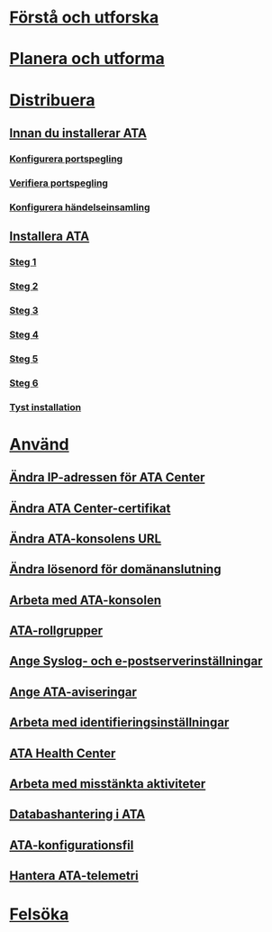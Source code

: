 # [Förstå och utforska](/advanced-threat-analytics/understand-explore/what-is-ata)
# [Planera och utforma](/advanced-threat-analytics/plan-design/ata-architecture)
# [Distribuera](preinstall-ata.md)
## [Innan du installerar ATA](preinstall-ata.md)
### [Konfigurera portspegling](configure-port-mirroring.md)
### [Verifiera portspegling](validate-port-mirroring.md)
### [Konfigurera händelseinsamling](configure-event-collection.md)
## [Installera ATA](install-ata.md)
### [Steg 1](install-ata-step1.md)
### [Steg 2](install-ata-step2.md)
### [Steg 3](install-ata-step3.md)
### [Steg 4](install-ata-step4.md)
### [Steg 5](install-ata-step5.md)
### [Steg 6](install-ata-step6.md)
### [Tyst installation](ata-silent-installation.md)
# [Använd](modifying-ata-config-centerip.md)
## [Ändra IP-adressen för ATA Center](modifying-ata-config-centerip.md)
## [Ändra ATA Center-certifikat](modifying-ata-config-centercert.md)
## [Ändra ATA-konsolens URL](modifying-ata-config-consoleurl.md)
## [Ändra lösenord för domänanslutning](modifying-ata-config-dcpassword.md)
## [Arbeta med ATA-konsolen](working-with-ata-console.md)
## [ATA-rollgrupper](ata-role-groups.md)
## [Ange Syslog- och e-postserverinställningar](setting-syslog-email-server-settings.md)
## [Ange ATA-aviseringar](setting-ata-alerts.md)
## [Arbeta med identifieringsinställningar](working-with-detection-settings.md)
## [ATA Health Center](ata-health-center.md)
## [Arbeta med misstänkta aktiviteter](working-with-suspicious-activities.md)
## [Databashantering i ATA](ata-database-management.md)
## [ATA-konfigurationsfil](ata-configuration-file.md)
## [Hantera ATA-telemetri](manage-telemetry-settings.md)
# [Felsöka](/advanced-threat-analytics/troubleshoot/troubleshooting-ata-known-errors)


<!--HONumber=Oct16_HO5-->


